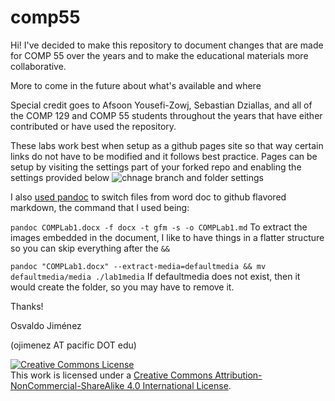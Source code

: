 # comp55

Hi!  I've decided to make this repository to document changes that are made for COMP 55 over the years and to make the educational materials more collaborative.

More to come in the future about what's available and where

Special credit goes to Afsoon Yousefi-Zowj, Sebastian Dziallas, and all of the COMP 129 and COMP 55 students throughout the years that have either contributed or have used the repository.

These labs work best when setup as a github pages site so that way certain links do not have to be modified and it follows best practice.
Pages can be setup by visiting the settings part of your forked repo and enabling the settings provided below
![chnage branch and folder settings](https://user-images.githubusercontent.com/239024/208784665-eaf09153-6243-4abd-b1c6-745c679ba565.png)

I also [used pandoc](https://pandoc.org/getting-started.html) to switch files from word doc to github flavored markdown, the command that I used being:

```pandoc COMPLab1.docx -f docx -t gfm -s -o COMPLab1.md```
To extract the images embedded in the document, I like to have things in a flatter structure so you can skip everything after the ```&&```

```pandoc "COMPLab1.docx" --extract-media=defaultmedia && mv defaultmedia/media ./lab1media```
If defaultmedia does not exist, then it would create the folder, so you may have to remove it.

Thanks!

Osvaldo Jiménez

(ojimenez AT pacific DOT edu)

<a rel="license" href="http://creativecommons.org/licenses/by-nc-sa/4.0/"><img alt="Creative Commons License" style="border-width:0" src="https://i.creativecommons.org/l/by-nc-sa/4.0/88x31.png" /></a><br />This work is licensed under a <a rel="license" href="http://creativecommons.org/licenses/by-nc-sa/4.0/">Creative Commons Attribution-NonCommercial-ShareAlike 4.0 International License</a>.
